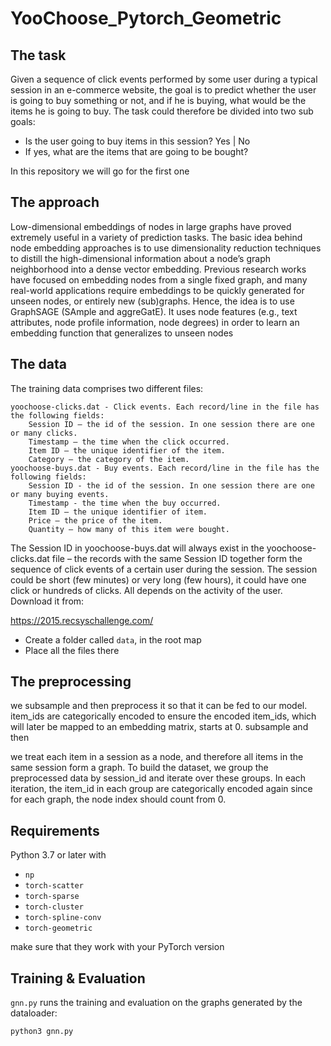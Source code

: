 # YooChoose_Pytorch_Geometric

## The task

Given a sequence of click events performed by some user during a typical session in an e-commerce website, the goal is to predict whether the user is going to buy something or not, and if he is buying, what would be the items he is going to buy. The task could therefore be divided into two sub goals:

* Is the user going to buy items in this session? Yes | No
* If yes, what are the items that are going to be bought?

In this repository we will go for the first one

## The approach

Low-dimensional embeddings of nodes in large graphs have proved extremely useful in a variety of prediction tasks. The basic idea behind node embedding approaches is to use dimensionality reduction techniques to distill the high-dimensional information about a node’s graph neighborhood into a dense vector embedding. Previous research works have focused on embedding nodes from a single fixed graph, and many real-world applications require embeddings to be quickly generated for unseen nodes, or entirely new (sub)graphs. Hence, the idea is to use GraphSAGE (SAmple and aggreGatE). It uses node features (e.g., text attributes, node profile information, node degrees) in order to learn an embedding function that generalizes to unseen nodes

## The data

The training data comprises two different files:

    yoochoose-clicks.dat - Click events. Each record/line in the file has the following fields:
        Session ID – the id of the session. In one session there are one or many clicks.
        Timestamp – the time when the click occurred.
        Item ID – the unique identifier of the item.
        Category – the category of the item.
    yoochoose-buys.dat - Buy events. Each record/line in the file has the following fields:
        Session ID - the id of the session. In one session there are one or many buying events.
        Timestamp - the time when the buy occurred.
        Item ID – the unique identifier of item.
        Price – the price of the item.
        Quantity – how many of this item were bought.

The Session ID in yoochoose-buys.dat will always exist in the yoochoose-clicks.dat file – the records with the same Session ID together form the sequence of click events of a certain user during the session. The session could be short (few minutes) or very long (few hours), it could have one click or hundreds of clicks. All depends on the activity of the user. Download it from:

https://2015.recsyschallenge.com/

* Create a folder called `data`, in the root map
* Place all the files there

## The preprocessing

we subsample and then preprocess it so that it can be fed to our model. item_ids are categorically encoded to ensure the encoded item_ids, which will later be mapped to an embedding matrix, starts at 0.  subsample and then

we treat each item in a session as a node, and therefore all items in the same session form a graph. To build the dataset, we group the preprocessed data by session_id and iterate over these groups. In each iteration, the item_id in each group are categorically encoded again since for each graph, the node index should count from 0.

## Requirements

Python 3.7 or later with 

- `np`
- `torch-scatter`
- `torch-sparse`
- `torch-cluster`
- `torch-spline-conv `
- `torch-geometric`

make sure that they work with your PyTorch version

## Training & Evaluation

`gnn.py` runs the training and evaluation on the graphs generated by the dataloader:

```bash
python3 gnn.py
```
